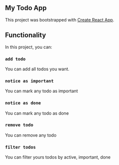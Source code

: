 ## My Todo App

This project was bootstrapped with [Create React App](https://github.com/facebook/create-react-app).

## Functionality

In this project, you can:

### `add todo`

You can add all todos you want.<br>

### `notice as important`

You can mark any todo as important

### `notice as done`

You can mark any todo as done

### `remove todo`

You can remove any todo

### `filter todos`

You can filter yours todos by active, important, done

#